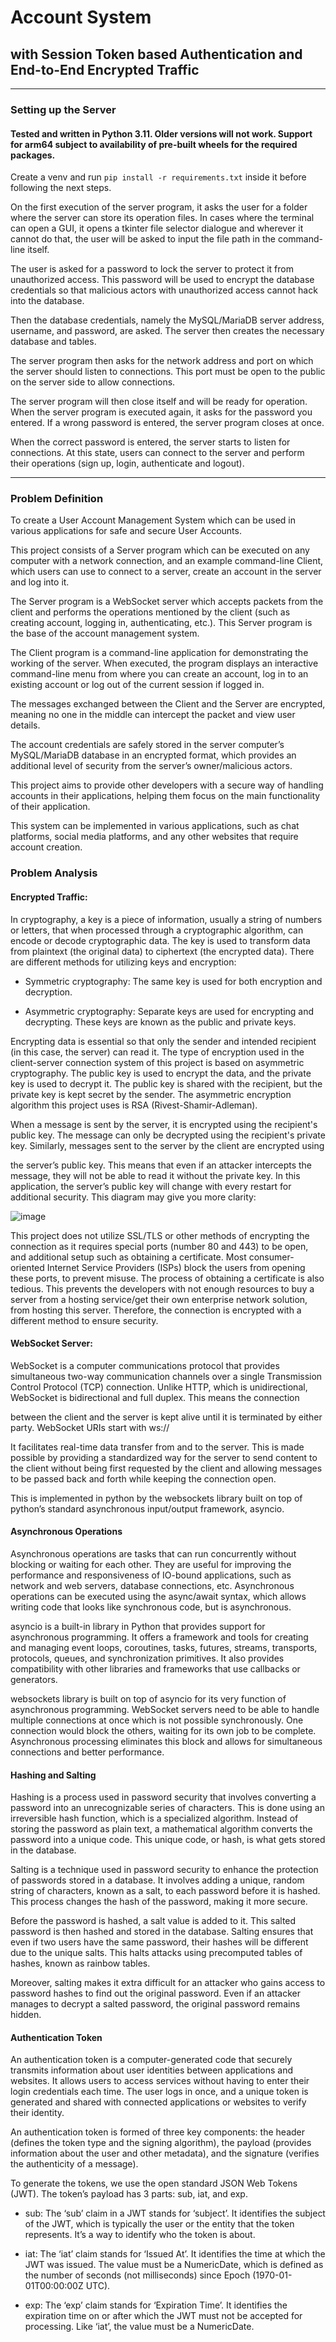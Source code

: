 # Account System

## with Session Token based Authentication and End-to-End Encrypted Traffic

***

### Setting up the Server

#### Tested and written in Python 3.11. Older versions will not work. Support for arm64 subject to availability of pre-built wheels for the required packages.

Create a venv and run `pip install -r requirements.txt` inside it before following the next steps.

On the first execution of the server program, it asks the user for a folder where the server can store its operation files. In cases where the terminal can open a GUI, it opens a tkinter file selector dialogue and wherever it cannot do that, the user will be asked to input the file path in the command-line itself.

The user is asked for a password to lock the server to protect it from unauthorized access. This password will be used to encrypt the database credentials so that malicious actors with unauthorized access cannot hack into the database.

Then the database credentials, namely the MySQL/MariaDB server address, username, and password, are asked. The server then creates the necessary database and tables.

The server program then asks for the network address and port on which the server should listen to connections. This port must be open to the public on the server side to allow connections.

The server program will then close itself and will be ready for operation. When the server program is executed again, it asks for the password you entered. If a wrong password is entered, the server program closes at once.

When the correct password is entered, the server starts to listen for connections. At this state, users can connect to the server and perform their operations (sign up, login, authenticate and logout). 

***

### Problem Definition

To create a User Account Management System which can be used in various applications for safe and secure User Accounts.

This project consists of a Server program which can be executed on any computer with a network connection, and an example command-line Client, which users can use to connect to a server, create an account in the server and log into it.

The Server program is a WebSocket server which accepts packets from the client and performs the operations mentioned by the client (such as creating account, logging in, authenticating, etc.). This Server program is the base of the account management system.

The Client program is a command-line application for demonstrating the working of the server. When executed, the program displays an interactive command-line menu from where you can create an account, log in to an existing account or log out of the current session if logged in.

The messages exchanged between the Client and the Server are encrypted, meaning no one in the middle can intercept the packet and view user details.

The account credentials are safely stored in the server computer’s MySQL/MariaDB database in an encrypted format, which provides an additional level of security from the server’s owner/malicious actors.

This project aims to provide other developers with a secure way of handling accounts in their applications, helping them focus on the main functionality of their application.

This system can be implemented in various applications, such as chat platforms, social media platforms, and any other websites that require account creation. 

### Problem Analysis

#### Encrypted Traffic:

In cryptography, a key is a piece of information, usually a string of numbers or letters, that when processed through a cryptographic algorithm, can encode or decode cryptographic data. The key is used to transform data from plaintext (the original data) to ciphertext (the encrypted data). There are different methods for utilizing keys and encryption:

- Symmetric cryptography: The same key is used for both encryption and decryption.

- Asymmetric cryptography: Separate keys are used for encrypting and decrypting. These keys are known as the public and private keys.

Encrypting data is essential so that only the sender and intended recipient (in this case, the server) can read it. The type of encryption used in the client-server connection system of this project is based on asymmetric cryptography. The public key is used to encrypt the data, and the private key is used to decrypt it. The public key is shared with the recipient, but the private key is kept secret by the sender. The asymmetric encryption algorithm this project uses is RSA (Rivest-Shamir-Adleman). 

When a message is sent by the server, it is encrypted using the recipient's public key. The message can only be decrypted using the recipient's private key. Similarly, messages sent to the server by the client are encrypted using

the server’s public key. This means that even if an attacker intercepts the message, they will not be able to read it without the private key. In this application, the server’s public key will change with every restart for additional security. This diagram may give you more clarity: 

![image](https://github.com/user-attachments/assets/92820fbd-ae36-47f6-adcf-992a662fbeab)


This project does not utilize SSL/TLS or other methods of encrypting the connection as it requires special ports (number 80 and 443) to be open, and additional setup such as obtaining a certificate. Most consumer-oriented Internet Service Providers (ISPs) block the users from opening these ports, to prevent misuse. The process of obtaining a certificate is also tedious. This prevents the developers with not enough resources to buy a server from a hosting service/get their own enterprise network solution, from hosting this server. Therefore, the connection is encrypted with a different method to ensure security.

#### WebSocket Server:

WebSocket is a computer communications protocol that provides simultaneous two-way communication channels over a single Transmission Control Protocol (TCP) connection. Unlike HTTP, which is unidirectional, WebSocket is bidirectional and full duplex. This means the connection

between the client and the server is kept alive until it is terminated by either party. WebSocket URIs start with ws://

It facilitates real-time data transfer from and to the server. This is made possible by providing a standardized way for the server to send content to the client without being first requested by the client and allowing messages to be passed back and forth while keeping the connection open.

This is implemented in python by the websockets library built on top of python’s standard asynchronous input/output framework, asyncio. 

#### Asynchronous Operations

Asynchronous operations are tasks that can run concurrently without blocking or waiting for each other. They are useful for improving the performance and responsiveness of IO-bound applications, such as network and web servers, database connections, etc. Asynchronous operations can be executed using the async/await syntax, which allows writing code that looks like synchronous code, but is asynchronous.

asyncio is a built-in library in Python that provides support for asynchronous programming. It offers a framework and tools for creating and managing event loops, coroutines, tasks, futures, streams, transports, protocols, queues, and synchronization primitives. It also provides compatibility with other libraries and frameworks that use callbacks or generators.

websockets library is built on top of asyncio for its very function of asynchronous programming. WebSocket servers need to be able to handle multiple connections at once which is not possible synchronously. One connection would block the others, waiting for its own job to be complete. Asynchronous processing eliminates this block and allows for simultaneous connections and better performance. 

#### Hashing and Salting

Hashing is a process used in password security that involves converting a password into an unrecognizable series of characters. This is done using an irreversible hash function, which is a specialized algorithm. Instead of storing the password as plain text, a mathematical algorithm converts the password into a unique code. This unique code, or hash, is what gets stored in the database.

Salting is a technique used in password security to enhance the protection of passwords stored in a database. It involves adding a unique, random string of characters, known as a salt, to each password before it is hashed. This process changes the hash of the password, making it more secure.

Before the password is hashed, a salt value is added to it. This salted password is then hashed and stored in the database. Salting ensures that even if two users have the same password, their hashes will be different due to the unique salts. This halts attacks using precomputed tables of hashes, known as rainbow tables.

Moreover, salting makes it extra difficult for an attacker who gains access to password hashes to find out the original password. Even if an attacker manages to decrypt a salted password, the original password remains hidden. 

#### Authentication Token

An authentication token is a computer-generated code that securely transmits information about user identities between applications and websites. It allows users to access services without having to enter their login credentials each time. The user logs in once, and a unique token is generated and shared with connected applications or websites to verify their identity.

An authentication token is formed of three key components: the header (defines the token type and the signing algorithm), the payload (provides information about the user and other metadata), and the signature (verifies the authenticity of a message).

To generate the tokens, we use the open standard JSON Web Tokens (JWT). The token’s payload has 3 parts: sub, iat, and exp.

- sub: The ‘sub’ claim in a JWT stands for ‘subject’. It identifies the subject of the JWT, which is typically the user or the entity that the token represents. It’s a way to identify who the token is about.

- iat: The ‘iat’ claim stands for ‘Issued At’. It identifies the time at which the JWT was issued. The value must be a NumericDate, which is defined as the number of seconds (not milliseconds) since Epoch (1970-01-01T00:00:00Z UTC).

- exp: The ‘exp’ claim stands for ‘Expiration Time’. It identifies the expiration time on or after which the JWT must not be accepted for processing. Like ‘iat’, the value must be a NumericDate.

